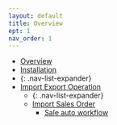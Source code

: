 ```yaml
---
layout: default
title: Overview
ept: 1
nav_order: 1
---
```


- [Overview](overview/1-overview.md)
- [Installation](installation/2-installation.md)
- {: .nav-list-expander}
- [Import Export Operation](import-export-operations/4-import-export-operations.md)
  - {: .nav-list-expander}
  - [Import Sales Order](import-export-operations/4-9-import-sale-order.md)
    - [Sale auto workflow](import-export-operations/4-9-1-sales-auto-workflow.md)
